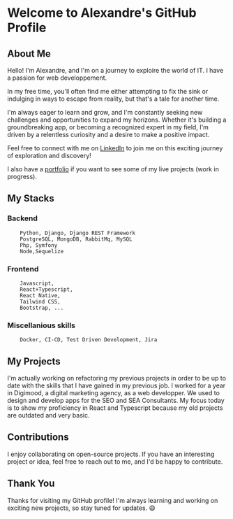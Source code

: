 # Welcome to Alexandre's GitHub Profile

## About Me

Hello! I'm Alexandre, and I'm on a journey to exploire the world of IT. I have a passion for web developpement.

In my free time, you'll often find me either attempting to fix the sink or indulging in ways to escape from reality, but that's a tale for another time.

I'm always eager to learn and grow, and I'm constantly seeking new challenges and opportunities to expand my horizons. Whether it's building a groundbreaking app, or becoming a recognized expert in my field, I'm driven by a relentless curiosity and a desire to make a positive impact.

Feel free to connect with me on [LinkedIn](https://www.linkedin.com/in/alexandre-daumail) to join me on this exciting journey of exploration and discovery!

I also have a [portfolio](https://www.alexandre-daumail.fr/) if you want to see some of my live projects (work in progress). 

## My Stacks

### Backend

```text
    Python, Django, Django REST Framework
    PostgreSQL, MongoDB, RabbitMq, MySQL
    Php, Symfony
    Node,Sequelize
```

### Frontend

```text
    Javascript, 
    React+Typescript, 
    React Native, 
    Tailwind CSS,
    Bootstrap, ...
```

### Miscellanious skills

```text
    Docker, CI-CD, Test Driven Development, Jira
```

## My Projects

I'm actually working on refactoring my previous projects in order to be up to date with the skills that I have gained in my previous job. I worked for a year in Digimood, a digital marketing agency, as a web developper.
We used to design and develop apps for the SEO and SEA Consultants. My focus today is to show my proficiency in React and Typescript because my old projects are outdated and very basic.

## Contributions

I enjoy collaborating on open-source projects. If you have an interesting project or idea, feel free to reach out to me, and I'd be happy to contribute.

## Thank You

Thanks for visiting my GitHub profile! I'm always learning and working on exciting new projects, so stay tuned for updates. 😄

